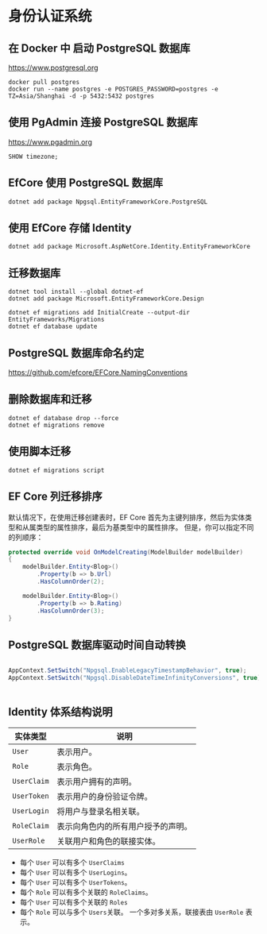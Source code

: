 # 身份认证系统

## 在 Docker 中 启动 PostgreSQL 数据库

https://www.postgresql.org

```shell
docker pull postgres
docker run --name postgres -e POSTGRES_PASSWORD=postgres -e TZ=Asia/Shanghai -d -p 5432:5432 postgres
```

## 使用 PgAdmin 连接 PostgreSQL 数据库

https://www.pgadmin.org

```shell
SHOW timezone;
```

## EfCore 使用 PostgreSQL 数据库

```shell
dotnet add package Npgsql.EntityFrameworkCore.PostgreSQL
```

## 使用 EfCore 存储 Identity

```shell
dotnet add package Microsoft.AspNetCore.Identity.EntityFrameworkCore
```

## 迁移数据库

```shell
dotnet tool install --global dotnet-ef
dotnet add package Microsoft.EntityFrameworkCore.Design
```

```shell
dotnet ef migrations add InitialCreate --output-dir EntityFrameworks/Migrations
dotnet ef database update
```

## PostgreSQL 数据库命名约定

https://github.com/efcore/EFCore.NamingConventions

## 删除数据库和迁移
    
```shell
dotnet ef database drop --force
dotnet ef migrations remove
```

## 使用脚本迁移
    
```shell
dotnet ef migrations script
```

## EF Core 列迁移排序

默认情况下，在使用迁移创建表时，EF Core 首先为主键列排序，然后为实体类型和从属类型的属性排序，最后为基类型中的属性排序。 但是，你可以指定不同的列顺序：

```csharp
protected override void OnModelCreating(ModelBuilder modelBuilder)
{
    modelBuilder.Entity<Blog>()
        .Property(b => b.Url)
        .HasColumnOrder(2);

    modelBuilder.Entity<Blog>()
        .Property(b => b.Rating)
        .HasColumnOrder(3);
}
```

## PostgreSQL 数据库驱动时间自动转换


```csharp

AppContext.SetSwitch("Npgsql.EnableLegacyTimestampBehavior", true);
AppContext.SetSwitch("Npgsql.DisableDateTimeInfinityConversions", true);
    
```

## Identity 体系结构说明

|实体类型|说明                                                  |
|-----------|-------------------------------------------------------------|
|`User`     |表示用户。                                         |
|`Role`     |表示角色。                                           |
|`UserClaim`|表示用户拥有的声明。                    |
|`UserToken`|表示用户的身份验证令牌。               |
|`UserLogin`|将用户与登录名相关联。                              |
|`RoleClaim`|表示向角色内的所有用户授予的声明。|
|`UserRole` |关联用户和角色的联接实体。               |


- 每个 `User` 可以有多个 `UserClaims`
- 每个 `User` 可以有多个 `UserLogins`。
- 每个 `User` 可以有多个 `UserTokens`。
- 每个 `Role` 可以有多个关联的 `RoleClaims`。
- 每个 `User` 可以有多个关联的 `Roles`
- 每个 `Role` 可以与多个 `Users`关联。 一个多对多关系，联接表由 `UserRole` 表示。
